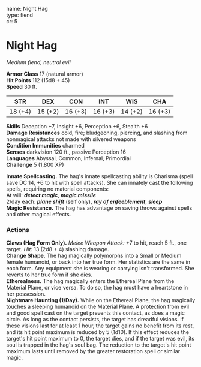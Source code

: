 name: Night Hag    
type: fiend    
cr: 5

# Night Hag 
_Medium fiend, neutral evil_

**Armor Class** 17 (natural armor)    
**Hit Points** 112 (15d8 + 45)    
**Speed** 30 ft.

| STR     | DEX     | CON     | INT     | WIS     | CHA     |
|---------|---------|---------|---------|---------|---------|
| 18 (+4) | 15 (+2) | 16 (+3) | 16 (+3) | 14 (+2) | 16 (+3) |

**Skills** Deception +7, Insight +6, Perception +6, Stealth +6    
**Damage Resistances** cold, fire; bludgeoning, piercing, and slashing from nonmagical attacks not made with silvered weapons    
**Condition Immunities** charmed    
**Senses** darkvision 120 ft., passive Perception 16    
**Languages** Abyssal, Common, Infernal, Primordial    
**Challenge** 5 (1,800 XP)

**Innate Spellcasting.** The hag's innate spellcasting ability is Charisma (spell save DC 14, +6 to hit with spell attacks). She can innately cast the following spells, requiring no material components:    
At will: **_detect magic_**, **_magic missile_**    
2/day each: **_plane shift_** (self only), **_ray of enfeeblement_**, **_sleep_**    
**Magic Resistance.** The hag has advantage on saving throws against spells and other magical effects.

### Actions
**Claws (Hag Form Only).** _Melee Weapon Attack:_ +7 to hit, reach 5 ft., one target. _Hit:_ 13 (2d8 + 4) slashing damage.    
**Change Shape.** The hag magically polymorphs into a Small or Medium female humanoid, or back into her true form. Her statistics are the same in each form. Any equipment she is wearing or carrying isn't transformed. She reverts to her true form if she dies.    
**Etherealness.** The hag magically enters the Ethereal Plane from the Material Plane, or vice versa. To do so, the hag must have a heartstone in her possession.    
**Nightmare Haunting (1/Day).** While on the Ethereal Plane, the hag magically touches a sleeping humanoid on the Material Plane. A protection from evil and good spell cast on the target prevents this contact, as does a magic circle. As long as the contact persists, the target has dreadful visions. If these visions last for at least 1 hour, the target gains no benefit from its rest, and its hit point maximum is reduced by 5 (1d10). If this effect reduces the target's hit point maximum to 0, the target dies, and if the target was evil, its soul is trapped in the hag's soul bag. The reduction to the target's hit point maximum lasts until removed by the greater restoration spell or similar magic.    
